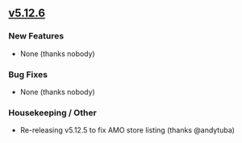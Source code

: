 ## [v5.12.6](https://github.com/honestbleeps/Reddit-Enhancement-Suite/releases/v5.12.6)

### New Features

- None (thanks nobody)

### Bug Fixes

- None (thanks nobody)

### Housekeeping / Other

- Re-releasing v5.12.5 to fix AMO store listing (thanks @andytuba)
